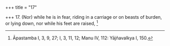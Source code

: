 +++
title = "17"

+++
17. (Nor) while he is in fear, riding in a carriage or on beasts of burden, or lying down, nor while his feet are raised, [^13] 


[^13]:  Āpastamba I, 3, 9, 27; I, 3, 11, 12; Manu IV, 112: Yājñavalkya I, 150.
